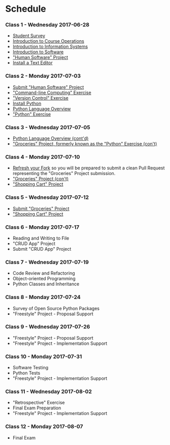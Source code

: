# Schedule

### Class 1 - Wednesday 2017-06-28

  + [Student Survey](/assignments/survey/assignment.md)
  + [Introduction to Course Operations](/README.md)
  + [Introduction to Information Systems](/notes/information-systems/notes.md)
  + [Introduction to Software](/notes/software/notes.md)
  + ["Human Software" Project](/projects/human-software/project.md)
  + [Install a Text Editor](https://atom.io/)

### Class 2 - Monday 2017-07-03

  + [Submit "Human Software" Project](/projects/human-software/project.md#submission-instructions)
  + ["Command-line Computing" Exercise](/exercises/command-line-computing/exercise.md)
  + ["Version Control" Exercise](/exercises/version-control/exercise.md)
  + [Install Python](/notes/programming-languages/python/installation.md)
  + [Python Language Overview](/notes/programming-languages/python/notes.md)
  + ["Python" Exercise](/exercises/python/exercise.md)

### Class 3 - Wednesday 2017-07-05

  + [Python Language Overview (cont'd)](/notes/programming-languages/python/notes.md)
  + ["Groceries" Project, formerly known as the "Python" Exercise (con't)](/projects/groceries/project.md)












### Class 4 - Monday 2017-07-10

  + [Refresh your Fork](https://github.com/prof-rossetti/nyu-info-2335-70-201706/blob/master/CONTRIBUTING.md#updating-your-fork) so you will be prepared to submit a clean Pull Request representing the "Groceries" Project submission.
  + ["Groceries" Project (con't)](/projects/groceries/project.md)
  + ["Shopping Cart" Project](/projects/shopping-cart/project.md)

### Class 5 - Wednesday 2017-07-12

  + [Submit "Groceries" Project](/projects/groceries/project.md#submission-instructions)
  + ["Shopping Cart" Project](/projects/shopping-cart/project.md)













### Class 6 - Monday 2017-07-17

  + Reading and Writing to File
  + "CRUD App" Project
  + Submit "CRUD App" Project

### Class 7 - Wednesday 2017-07-19

  + Code Review and Refactoring
  + Object-oriented Programming
  + Python Classes and Inheritance














### Class 8 - Monday 2017-07-24

  + Survey of Open Source Python Packages
  + "Freestyle" Project - Proposal Support

### Class 9 - Wednesday 2017-07-26

  + "Freestyle" Project - Proposal Support
  + "Freestyle" Project - Implementation Support

### Class 10 - Monday 2017-07-31

  + Software Testing
  + Python Tests
  + "Freestyle" Project - Implementation Support

### Class 11 - Wednesday 2017-08-02

  + "Retrospective" Exercise
  + Final Exam Preparation
  + "Freestyle" Project - Implementation Support

### Class 12 - Monday 2017-08-07

  + Final Exam
